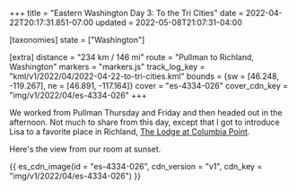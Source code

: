 +++
title = "Eastern Washington Day 3: To the Tri Cities"
date = 2022-04-22T20:17:31.851-07:00
updated = 2022-05-08T21:07:31-04:00

[taxonomies]
state = ["Washington"]

[extra]
distance = "234 km / 146 mi"
route = "Pullman to Richland, Washington"
markers = "markers.js"
track_log_key = "kml/v1/2022/04/2022-04-22-to-tri-cities.kml"
bounds = {sw = [46.248, -119.267], ne = [46.891, -117.164]}
cover = "es-4334-026"
cover_cdn_key = "img/v1/2022/04/es-4334-026"
+++

We worked from Pullman Thursday and Friday and then headed out in the afternoon. Not much to share from this day, except that I got to introduce Lisa to a favorite place in Richland, [The Lodge at Columbia Point](https://lodgeatcolumbiapoint.com).

<!-- more -->

Here's the view from our room at sunset.

{{ es_cdn_image(id = "es-4334-026", cdn_version = "v1", cdn_key = "img/v1/2022/04/es-4334-026") }}
